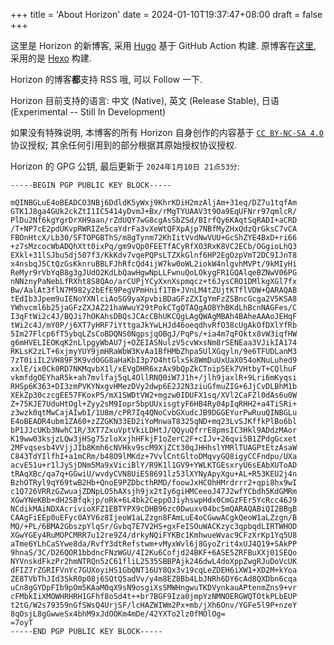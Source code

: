 +++
title = 'About Horizon'
date = 2024-01-10T19:37:47+08:00
draft = false
+++

这里是 Horizon 的新博客, 采用 [Hugo](https://gohugo.io/) 基于 GitHub Action 构建. 原博客在[这里](https://horizonchaser.github.io/), 采用的是 [Hexo](https://hexo.io/zh-cn/) 构建.

Horizon 的博客**都**支持 RSS 哦, 可以 Follow 一下.

Horizon 目前支持的语言: 中文 (Native), 英文 (Release Stable), 日语 (Experimental -- Still In Development)

如果没有特殊说明, 本博客的所有 Horizon 自身创作的内容基于 [`CC BY-NC-SA 4.0`](https://creativecommons.org/licenses/by-nc-sa/4.0/deed.en) 协议授权; 其余任何引用到的部分根据其原始授权协议授权.

Horizon 的 GPG 公钥, 最后更新于 `2024年1月10日 21点53分`:

```plain
-----BEGIN PGP PUBLIC KEY BLOCK-----

mQINBGLuE4oBEADCO3NBj6DdldK5yWxj9KhrKDiH2mzAljAm+31eq/DZ7u1tqfAm
GTK1J8ga4GUk2ckZtI1IC5414yDvmJ+Bx/rMgTYUAAV3t9Oa9EqUFNrr97qmlcR/
PlDu2Nf6kgYgrDrXH9aan/rZdUQY7wG8cgAsSbZSd/BIrfQy6KAqtSqRADI+aCRD
/T+NP7cE2pdUKvpRWRIZe5caYdrFa3vXeWtQFXpAjp7NBfMyZHxQdzQrGksC7vCA
FBOnHtcX/Lb30/SFTOPGBThS/m8gTynm72KhIitVvdNwVUU+GcShZYE4BxD+ri66
+z7sMzcocWbADQhXtt0ixPq/gm9vQp0FEETfACyRfXO3RxK8VC2ECb/OGgioLhQ3
EXkl+31lSJbu5dj507f3/KkKdv7vqePQPsLTZXkGlnf6HP2EgOzpVmT2DC9IJnT8
x4nsbqJ5CtQzGsKknruBBLFJhRfcQd4ijW7kw0oWL2iokW4nlgvhMVPt/9kMIyHi
ReMyr9rVbYqB8g3gJUdO2KdLbQawHgwNpLLFwnuQoLOkygFR1GQAlqeBZNwV06PG
nNNznyPaNebLfRXht8S8QAo/arCUPjYCyXxnXspmqcz+t6JysCRO1DMlkgXGl7fx
Bw/AalAt3flN7M982y2bEfE9PegVPmHnif1TB+JVnLM4tZUjtKTflVDW+QARAQAB
tEdIb3Jpem9uIENoYXNlciAoSG9yaXpvbiBDaGFzZXIgYmFzZSBncGcga2V5KSA8
YWhvcml6b25jaGFzZXJAZ21haWwuY29tPokCTgQTAQgAOBYhBKdLhBcnNAGFes/C
I3qFtWi2c4J/BQJi7hOKAhsDBQsJCAcCBhUKCQgLAgQWAgMBAh4BAheAAAoJEHqF
tWi2c4J/mY0P/j6XT7yHRF7iYttgaJkYwLHJd46oeqdhvRfO38cUgAkOfDXlYfRb
5Im27Flcp6fT5ybqLZsCoBDQNS0NgpsjqOBgJ/PqPs/+ia4m7qFOktx8vW3iqfHW
g6mHVELIEOKqK2nLlpgyWbAU7j+OZEIASNulzV5cvWxsNm8rSENEaa3VJikIA174
RKLsK2zLT+6xjmyYUY9jmHRaWbW3KvAa1BfHMbZhpa5UlXGqyln/9e6TFUDLanM3
7zT0iiIL2VH89F3K9vdOGG8aHaKbI3p7O4htGlxSk8WmDuUxUaX054oKNuLuhed9
xxlE/ix0Ck0RD7NKMqvbX1l/xEVgDHR6xzAx9bQpZkCTnip5Ek7VHtbyT+CQlhuF
vkmfdgOEYhaR5k+ah7mvlfaj5qL4OllRNQ0iW7J1h+/jlh9jaxlR+9Lri6mKyqsi
RHSp6K363+DI3zmPVKYNxgvHMezDVy2dwp6E2J2N3ziuGfmuZIG+6JjCvDLBhM1b
XEkZp30czcgEE57FKoxP5/mX1SWDtVW2+mgzw0IDUFX1sq/XVl2CaFZl0dAs6u0W
Z+75KJE7UduHtOgl+Zyy2sM9Iopr5bpUUxisgtyF6HB4Ry04pIqRHH2+a4TiSRi+
z3wzk0qtMwCajAIwbI/1U8m/cPR7Iq4QNoCvbGXudcJB9DGGEYurPwRuuQINBGLu
E4oBEADR4ubm1ZA60+zZZGKN33ED2iYoMnwaT8325qND+mq23LvSJKffkPlBo6bl
bP1JJcUKb3NwhC1R/3XT7ZxuVptVkiLDHtJ/QQyuQfrrE8pmsIC3Hkl9ADdzMAor
K19ww03ksjzLQw3jHSg75zloXxjhHFkjF1oZerC2F+cIJv+26qvi5B1ZPdgGcxet
2MFvqsesb4VVjjJIb8Kmh6cNVHkv9scM9XjZCt30qJHHhslYMRlTUAGPtEtzAsaW
C843TdYIlfhI+a1mCRm/b48O9lMKdz+7VvlCntGltoDMqvyGQ8igyCCFndpu/UXa
acvE51u+r1lJySjDNm5Ma9xViciBlY/R9K1l1GV9+YWLKTGEsxryU6sEAbXUToAD
tRAqXBc/qa7q+GGwiU/wvdyCVN8UiE58691lz53lXYNyApyXgu+AL+R53KEU2j4n
BzhOTRyl9qY69twB2Hb+QnoE9PZDbcthRMD/foowJxHCOhHMrdrrr2+qpi8hx9wI
c1Q726VRRzGZwuajZDNpLO5hAXsjh9jx2tIy6giHMCeeoJ47J2wfYCbdh5KdGMRm
XGwYNeKBb+dH2SBfqkjp/oRk+6L4bk2CeppOJiyhswpHdx0CmGzFEr5YcRcc46J9
NCdikMAiNDXAcrivioXFZ1EBTYPX9cDHB96zc0Dwuxv04bc5mQARAQABiQI2BBgB
CAAgFiEEp0uEFyc0AYV6z8IjeoW1aLZzgn8FAmLuE4oCGwwACgkQeoW1aLZzgn/B
MQ/+PL/6BMA2GbszpYlqSr/Gvbq7E7V2HS+gxFeISOuWACKzyc3qpbqdLIRTWHOD
XGwYGEy4RuMOPCMRR7u12re9Z4/drkyNQiFYKBc1KmhwueWvac9CFzXrKp1Yq5U8
aTme6YLhCaSYwe8da/RvfY3dtRefstwm+vMyxWvl6j8GyoZrit4xUJ4Q19+SAkPP
9hnaS/3C/D26QOR1bbdncFNzWGU/4I2Ku6Cofjd24BKF+6ASE5ZRFBuXXj01SEQo
NYVnskdFkzPr2hmNTRQn5zC61fliL2535SBBPAjk246dwL4doXppZwgRJuDoVcUK
dFIZ7rZGRIFVnYc7GUXoyiHS1GbQNT16UY8Qx3v19cqLeZDEH6iXW1+XD2M+kYoa
ZE8TVbThJId3SkR0p08j6SQtQ5adVv/y4m8EZ8Bb4LbJNRh6DY6cAd8QXDbn6cqa
uCn8gGYDpFIb9pOm5KAaM0qX9sN9osgiXsSMWHngwuTKDVynkauAPtenmZns9+vr
cFMbkIiXMOWHRHRH1GFhf8oSd4t++br7BGF9Iza0jmpYzNMNOERGWQTOtkPLbEUP
t2tG/W2s79359nGfSWsQ4UrjSF/lcHAZWIWm2Px+mb/jXh6Onv/YGFe5l9P+nzeY
8qOsjL8gGwweSx4bhM9xJdOOKm4mDe/42YXTo2lz0fMOlOg=
=7oyT
-----END PGP PUBLIC KEY BLOCK-----
```

